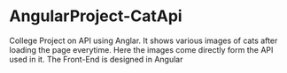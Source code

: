 # AngularProject-CatApi
College  Project on API using Anglar. It shows various images of cats after loading the page everytime. Here the images come directly form the API used in it. The Front-End is designed in Angular
